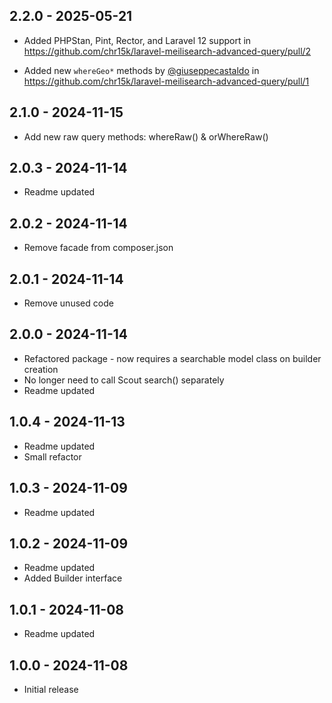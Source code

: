 ## 2.2.0 - 2025-05-21

- Added PHPStan, Pint, Rector, and Laravel 12 support in https://github.com/chr15k/laravel-meilisearch-advanced-query/pull/2

- Added new `whereGeo*` methods by [@giuseppecastaldo](https://github.com/giuseppecastaldo) in https://github.com/chr15k/laravel-meilisearch-advanced-query/pull/1


## 2.1.0 - 2024-11-15

-   Add new raw query methods: whereRaw() & orWhereRaw()

## 2.0.3 - 2024-11-14

-   Readme updated

## 2.0.2 - 2024-11-14

-   Remove facade from composer.json

## 2.0.1 - 2024-11-14

-   Remove unused code

## 2.0.0 - 2024-11-14

-   Refactored package - now requires a searchable model class on builder creation
-   No longer need to call Scout search() separately
-   Readme updated

## 1.0.4 - 2024-11-13

-   Readme updated
-   Small refactor

## 1.0.3 - 2024-11-09

-   Readme updated

## 1.0.2 - 2024-11-09

-   Readme updated
-   Added Builder interface

## 1.0.1 - 2024-11-08

-   Readme updated

## 1.0.0 - 2024-11-08

-   Initial release
